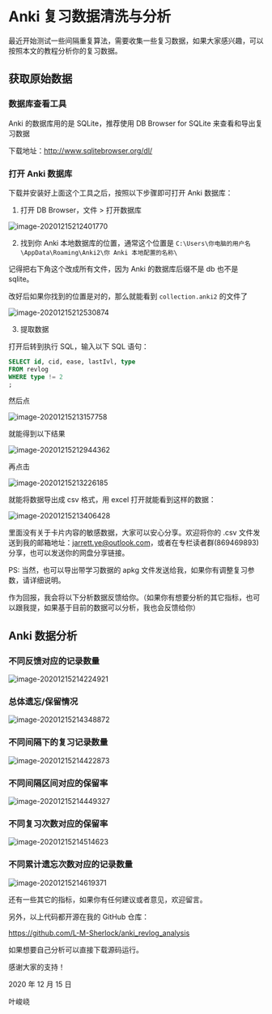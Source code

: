 # Anki 复习数据清洗与分析

最近开始测试一些间隔重复算法，需要收集一些复习数据，如果大家感兴趣，可以按照本文的教程分析你的复习数据。

## 获取原始数据

### 数据库查看工具

Anki 的数据库用的是 SQLite，推荐使用 DB Browser for SQLite 来查看和导出复习数据

下载地址：http://www.sqlitebrowser.org/dl/

### 打开 Anki 数据库

下载并安装好上面这个工具之后，按照以下步骤即可打开 Anki 数据库：

1. 打开 DB Browser，文件 > 打开数据库

![image-20201215212401770](README.assets/image-20201215212401770.png)

2. 找到你 Anki 本地数据库的位置，通常这个位置是 `C:\Users\你电脑的用户名\AppData\Roaming\Anki2\你 Anki 本地配置的名称\`

记得把右下角这个改成所有文件，因为 Anki 的数据库后缀不是 db 也不是 sqlite。

改好后如果你找到的位置是对的，那么就能看到 `collection.anki2` 的文件了

![image-20201215212530874](README.assets/image-20201215212530874.png)

3. 提取数据

打开后转到执行 SQL，输入以下 SQL 语句：

```sql
SELECT id, cid, ease, lastIvl, type
FROM revlog
WHERE type != 2
;
```

然后点

![image-20201215213157758](README.assets/image-20201215213157758.png)

就能得到以下结果

![image-20201215212944362](README.assets/image-20201215212944362.png)

再点击

![image-20201215213226185](README.assets/image-20201215213226185.png)

就能将数据导出成 csv 格式，用 excel 打开就能看到这样的数据：

![image-20201215213406428](README.assets/image-20201215213406428.png)

里面没有关于卡片内容的敏感数据，大家可以安心分享。欢迎将你的 .csv 文件发送到我的邮箱地址：jarrett.ye@outlook.com，或者在专栏读者群(869469893)分享，也可以发送你的网盘分享链接。

PS: 当然，也可以导出带学习数据的 apkg 文件发送给我，如果你有调整复习参数，请详细说明。

作为回报，我会将以下分析数据反馈给你。（如果你有想要分析的其它指标，也可以跟我提，如果基于目前的数据可以分析，我也会反馈给你）

## Anki 数据分析

### 不同反馈对应的记录数量

![image-20201215214224921](README.assets/image-20201215214224921.png)

### 总体遗忘/保留情况

![image-20201215214348872](README.assets/image-20201215214348872.png)

### 不同间隔下的复习记录数量

![image-20201215214422873](README.assets/image-20201215214422873.png)

### 不同间隔区间对应的保留率

![image-20201215214449327](README.assets/image-20201215214449327.png)

### 不同复习次数对应的保留率

![image-20201215214514623](README.assets/image-20201215214514623.png)

### 不同累计遗忘次数对应的记录数量

![image-20201215214619371](README.assets/image-20201215214619371.png)

还有一些其它的指标，如果你有任何建议或者意见，欢迎留言。

另外，以上代码都开源在我的 GitHub 仓库：

https://github.com/L-M-Sherlock/anki_revlog_analysis

如果想要自己分析可以直接下载源码运行。

感谢大家的支持！



2020 年 12 月 15 日

叶峻峣